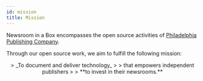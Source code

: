 ```yaml
---
id: mission
title: Mission
---
```


Newsroom in a Box encompasses the open source activities of [Philadelphia Publishing Company](https://phillypublishing.com).

Through our open source work, we aim to fulfill the following mission:
<center>
> _To document and deliver technology_
>
> that empowers independent publishers
>
> **to invest in their newsrooms.**
</center>